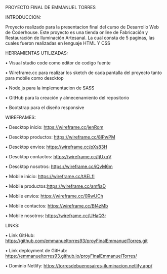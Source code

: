 PROYECTO FINAL DE EMMANUEL TORRES

INTRODUCCION:

Proyecto realizado para la presentacion final del curso de Desarrollo Web de Coderhouse.
Este proyecto es una tienda online de Fabricación y Restauración de Iluminación Artesanal.
La cual consta de 5 paginas, las cuales fueron realizadas en lenguaje HTML Y CSS

HERRAMIENTAS UTILIZADAS:

• Visual studio code como editor de codigo fuente

• Wireframe.cc para realizar los sketch de cada pantalla del proyecto tanto para mobile como descktop

• Node.js para la implementacion de SASS

• GitHub para la creación y almecenamiento del repositorio

• Bootstrap para el diseño responsive

WIREFRAMES:

• Descktop inicio: https://wireframe.cc/jenRom

• Descktop productos: https://wireframe.cc/8IPwPM

• Descktop envios: https://wireframe.cc/pXs83H

• Descktop contactos: https://wireframe.cc/tjUxqV

• Descktop nosotros: https://wireframe.cc/iQvM6m

• Mobile inicio: https://wireframe.cc/tAELfI

• Mobile productos:https://wireframe.cc/amfjaD

• Mobile envios: https://wireframe.cc/0RwUCh

• Mobile contactos: https://wireframe.cc/Bf4zMb

• Mobile nosotros: https://wireframe.cc/UHaQ3r

LINKS:

• Link GitHub: https://github.com/emmanueltorres93/proyFinalEmmanuelTorres.git

• Link deployment de GitHub: https://emmanueltorres93.github.io/proyFinalEmmanuelTorres/

• Dominio Netlify: https://torresdebuenosaires-iluminacion.netlify.app/
